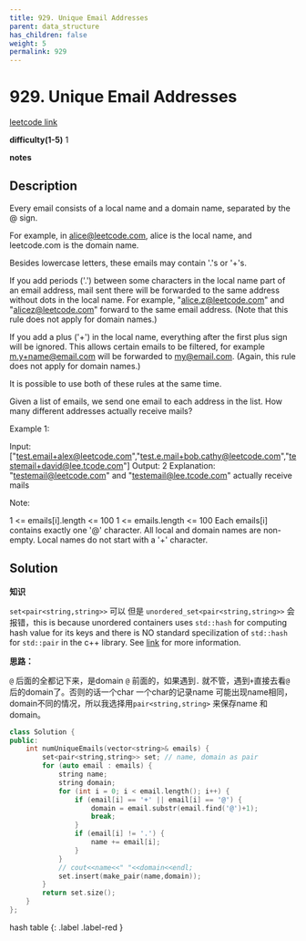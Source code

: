```yaml
---
title: 929. Unique Email Addresses
parent: data_structure
has_children: false
weight: 5
permalink: 929
---
```

# 929. Unique Email Addresses 
[leetcode link](https://leetcode.com/problems/unique-email-addresses/)

**difficulty(1-5)** 
1

**notes**

## Description
Every email consists of a local name and a domain name, separated by the @ sign.

For example, in alice@leetcode.com, alice is the local name, and leetcode.com is the domain name.

Besides lowercase letters, these emails may contain '.'s or '+'s.

If you add periods ('.') between some characters in the local name part of an email address, mail sent there will be forwarded to the same address without dots in the local name.  For example, "alice.z@leetcode.com" and "alicez@leetcode.com" forward to the same email address.  (Note that this rule does not apply for domain names.)

If you add a plus ('+') in the local name, everything after the first plus sign will be ignored. This allows certain emails to be filtered, for example m.y+name@email.com will be forwarded to my@email.com.  (Again, this rule does not apply for domain names.)

It is possible to use both of these rules at the same time.

Given a list of emails, we send one email to each address in the list.  How many different addresses actually receive mails? 

 

Example 1:

Input: ["test.email+alex@leetcode.com","test.e.mail+bob.cathy@leetcode.com","testemail+david@lee.tcode.com"]
Output: 2
Explanation: "testemail@leetcode.com" and "testemail@lee.tcode.com" actually receive mails
 

Note:

1 <= emails[i].length <= 100
1 <= emails.length <= 100
Each emails[i] contains exactly one '@' character.
All local and domain names are non-empty.
Local names do not start with a '+' character.

## Solution
**知识**

`set<pair<string,string>>` 可以
但是 `unordered_set<pair<string,string>>` 会报错，this is because unordered containers
uses `std::hash` for computing hash value for its keys and there is NO standard specilization 
of `std::hash` for `std::pair` in the c++ library. See [link](https://www.techiedelight.com/use-pair-key-std-unordered_set-cpp/) for more information. 

**思路：**

`@` 后面的全都记下来，是domain
`@` 前面的，如果遇到`.` 就不管，遇到`+`直接去看`@`后的domain了。否则的话一个char 一个char的记录name
可能出现name相同，domain不同的情况，所以我选择用`pair<string,string>` 来保存name 和 domain。

```c++
class Solution {
public:
    int numUniqueEmails(vector<string>& emails) {
        set<pair<string,string>> set; // name, domain as pair
        for (auto email : emails) {
            string name;
            string domain;
            for (int i = 0; i < email.length(); i++) {
                if (email[i] == '+' || email[i] == '@') {
                    domain = email.substr(email.find('@')+1);
                    break;
                }
                if (email[i] != '.') {
                    name += email[i];
                }
            }
            // cout<<name<<" "<<domain<<endl;
            set.insert(make_pair(name,domain));
        }
        return set.size();
    }
};
```

hash table
{: .label .label-red }

